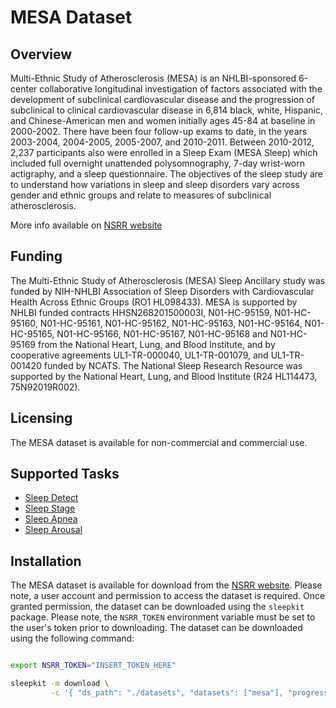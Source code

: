 # MESA Dataset

## <span class="sk-h2-span">Overview</span>

Multi-Ethnic Study of Atherosclerosis (MESA) is an NHLBI-sponsored 6-center collaborative longitudinal investigation of factors associated with the development of subclinical cardiovascular disease and the progression of subclinical to clinical cardiovascular disease in 6,814 black, white, Hispanic, and Chinese-American men and women initially ages 45-84 at baseline in 2000-2002. There have been four follow-up exams to date, in the years 2003-2004, 2004-2005, 2005-2007, and 2010-2011. Between 2010-2012, 2,237 participants also were enrolled in a Sleep Exam (MESA Sleep) which included full overnight unattended polysomnography, 7-day wrist-worn actigraphy, and a sleep questionnaire. The objectives of the sleep study are to understand how variations in sleep and sleep disorders vary across gender and ethnic groups and relate to measures of subclinical atherosclerosis.

More info available on [NSRR website](https://sleepdata.org/datasets/mesa)

## <span class="sk-h2-span">Funding</span>

The Multi-Ethnic Study of Atherosclerosis (MESA) Sleep Ancillary study was funded by NIH-NHLBI Association of Sleep Disorders with Cardiovascular Health Across Ethnic Groups (RO1 HL098433). MESA is supported by NHLBI funded contracts HHSN268201500003I, N01-HC-95159, N01-HC-95160, N01-HC-95161, N01-HC-95162, N01-HC-95163, N01-HC-95164, N01-HC-95165, N01-HC-95166, N01-HC-95167, N01-HC-95168 and N01-HC-95169 from the National Heart, Lung, and Blood Institute, and by cooperative agreements UL1-TR-000040, UL1-TR-001079, and UL1-TR-001420 funded by NCATS. The National Sleep Research Resource was supported by the National Heart, Lung, and Blood Institute (R24 HL114473, 75N92019R002).

## <span class="sk-h2-span">Licensing</span>

The MESA dataset is available for non-commercial and commercial use.

## <span class="sk-h2-span">Supported Tasks</span>

* [Sleep Detect](../tasks/detect.md)
* [Sleep Stage](../tasks/stage.md)
* [Sleep Apnea](../tasks/apnea.md)
* [Sleep Arousal](../tasks/arousal.md)

## <span class="sk-h2-span">Installation</span>

The MESA dataset is available for download from the [NSRR website](https://sleepdata.org/datasets/mesa). Please note, a user account and permission to access the dataset is required. Once granted permission, the dataset can be downloaded using the `sleepkit` package. Please note, the `NSRR_TOKEN` environment variable must be set to the user's token prior to downloading. The dataset can be downloaded using the following command:

```bash

export NSRR_TOKEN="INSERT_TOKEN_HERE"

sleepkit -m download \
         -c '{ "ds_path": "./datasets", "datasets": ["mesa"], "progress": true }'
```

